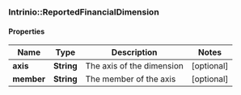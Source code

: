 ### Intrinio::ReportedFinancialDimension

#### Properties
Name | Type | Description | Notes
------------ | ------------- | ------------- | -------------
**axis** | **String** | The axis of the dimension | [optional] 
**member** | **String** | The member of the axis | [optional] 



